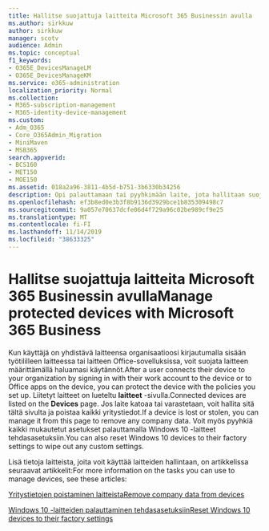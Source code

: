 ```yaml
---
title: Hallitse suojattuja laitteita Microsoft 365 Businessin avulla
ms.author: sirkkuw
author: sirkkuw
manager: scotv
audience: Admin
ms.topic: conceptual
f1_keywords:
- O365E_DevicesManageLM
- O365E_DevicesManageKM
ms.service: o365-administration
localization_priority: Normal
ms.collection:
- M365-subscription-management
- M365-identity-device-management
ms.custom:
- Adm_O365
- Core_O365Admin_Migration
- MiniMaven
- MSB365
search.appverid:
- BCS160
- MET150
- MOE150
ms.assetid: 018a2a96-3811-4b5d-b751-3b6330b34256
description: Opi palauttamaan tai pyyhkimään laite, jota hallitaan suojaus käytäntöjen avulla.
ms.openlocfilehash: ef3b8ed0e3b3f8b9136d3929bce1b835309498c7
ms.sourcegitcommit: 9a057e70637dcfe06d4f729a96c02be989cf9e25
ms.translationtype: MT
ms.contentlocale: fi-FI
ms.lasthandoff: 11/14/2019
ms.locfileid: "38633325"
---
```

# <a name="manage-protected-devices-with-microsoft-365-business"></a><span data-ttu-id="e5db7-103">Hallitse suojattuja laitteita Microsoft 365 Businessin avulla</span><span class="sxs-lookup"><span data-stu-id="e5db7-103">Manage protected devices with Microsoft 365 Business</span></span>

<span data-ttu-id="e5db7-104">Kun käyttäjä on yhdistävä laitteensa organisaatioosi kirjautumalla sisään työtililleen laitteessa tai laitteen Office-sovelluksissa, voit suojata laitteen määrittämällä haluamasi käytännöt.</span><span class="sxs-lookup"><span data-stu-id="e5db7-104">After a user connects their device to your organization by signing in with their work account to the device or to Office apps on the device, you can protect the device with the policies you set up.</span></span> <span data-ttu-id="e5db7-105">Liitetyt laitteet on lueteltu **laitteet** -sivulla.</span><span class="sxs-lookup"><span data-stu-id="e5db7-105">Connected devices are listed on the **Devices** page.</span></span> <span data-ttu-id="e5db7-106">Jos laite katoaa tai varastetaan, voit hallita sitä tältä sivulta ja poistaa kaikki yritystiedot.</span><span class="sxs-lookup"><span data-stu-id="e5db7-106">If a device is lost or stolen, you can manage it from this page to remove any company data.</span></span> <span data-ttu-id="e5db7-107">Voit myös pyyhkiä kaikki mukautetut asetukset palauttamalla Windows 10 -laitteet tehdasasetuksiin.</span><span class="sxs-lookup"><span data-stu-id="e5db7-107">You can also reset Windows 10 devices to their factory settings to wipe out any custom settings.</span></span> 

<span data-ttu-id="e5db7-108">Lisä tietoja laitteista, joita voit käyttää laitteiden hallintaan, on artikkelissa seuraavat artikkelit:</span><span class="sxs-lookup"><span data-stu-id="e5db7-108">For more information on the tasks you can use to manage devices, see these articles:</span></span> 
  
[<span data-ttu-id="e5db7-109">Yritystietojen poistaminen laitteista</span><span class="sxs-lookup"><span data-stu-id="e5db7-109">Remove company data from devices</span></span>](remove-company-data.md)
  
[<span data-ttu-id="e5db7-110">Windows 10 -laitteiden palauttaminen tehdasasetuksiin</span><span class="sxs-lookup"><span data-stu-id="e5db7-110">Reset Windows 10 devices to their factory settings</span></span>](reset-devices-to-factory-settings.md)
  

